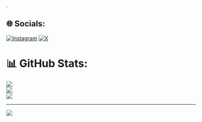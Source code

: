 .
## 🌐 Socials:
[![Instagram](https://img.shields.io/badge/Instagram-%23E4405F.svg?logo=Instagram&logoColor=white)](https://instagram.com/yashas_m_gowda_19) [![X](https://img.shields.io/badge/X-black.svg?logo=X&logoColor=white)](https://x.com/appu147259) 
# 📊 GitHub Stats:
![](https://github-readme-stats.vercel.app/api?username=Yashasm123&theme=dark&hide_border=false&include_all_commits=false&count_private=false)<br/>
![](https://github-readme-streak-stats.herokuapp.com/?user=Yashasm123&theme=dark&hide_border=false)<br/>
![](https://github-readme-stats.vercel.app/api/top-langs/?username=Yashasm123&theme=dark&hide_border=false&include_all_commits=false&count_private=false&layout=compact)

---
[![](https://visitcount.itsvg.in/api?id=Yashasm123&icon=0&color=0)](https://visitcount.itsvg.in)

<!-- Proudly created with GPRM ( https://gprm.itsvg.in ) -->
